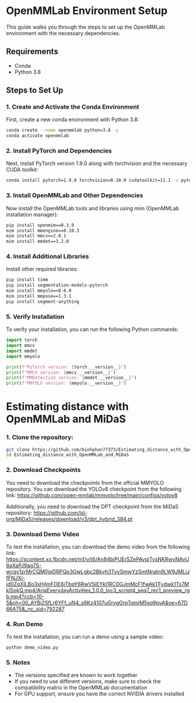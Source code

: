 # OpenMMLab Environment Setup 
 
This guide walks you through the steps to set up the OpenMMLab environment with the necessary dependencies. 
 
## Requirements 
 
- Conda 
- Python 3.8 
 
## Steps to Set Up 
 
### 1. Create and Activate the Conda Environment 
First, create a new conda environment with Python 3.8: 
 
```bash 
conda create --name openmmlab python=3.8 -y
conda activate openmmlab
```

### 2. Install PyTorch and Dependencies
Next, install PyTorch version 1.9.0 along with torchvision and the necessary CUDA toolkit:

```bash
conda install pytorch=1.9.0 torchvision=0.10.0 cudatoolkit=11.1 -c pytorch
```

### 3. Install OpenMMLab and Other Dependencies
Now install the OpenMMLab tools and libraries using mim (OpenMMLab installation manager):

```bash
pip install openmim==0.3.9
mim install mmengine==0.10.3
mim install mmcv==2.0.1
mim install mmdet==3.2.0
```

### 4. Install Additional Libraries
Install other required libraries:

```bash
pip install timm
pip install segmentation-models-pytorch
mim install mmyolo==0.6.0
mim install mmpose==1.3.1
pip install segment-anything
```

### 5. Verify Installation
To verify your installation, you can run the following Python commands:

```python
import torch
import mmcv
import mmdet
import mmyolo

print(f"PyTorch version: {torch.__version__}")
print(f"MMCV version: {mmcv.__version__}")
print(f"MMDetection version: {mmdet.__version__}")
print(f"MMYOLO version: {mmyolo.__version__}")
```
# Estimating distance with OpenMMLab and MiDaS

### 1. Clone the repository:

```bash
git clone https://github.com/binhphan77373/Estimating_distance_with_OpenMMLab_and_MiDaS.git
cd Estimating_distance_with_OpenMMLab_and_MiDaS
```

### 2. Download Checkpoints

You need to download the checkpoints from the official MMYOLO repository. You can download the YOLOv8 checkpoint from the following link: https://github.com/open-mmlab/mmyolo/tree/main/configs/yolov8

Additionally, you need to download the DPT checkpoint from the MiDaS repository:
https://github.com/isl-org/MiDaS/releases/download/v3/dpt_hybrid_384.pt

### 3. Download Demo Video
To test the installation, you can download the demo video from the following link:
https://scontent.xx.fbcdn.net/m1/v/t6/An84biPUErSZePAyqjTvsNKRwvNAvU8aXaPJ9ag7S-wcgv1zrMrCQM0jpDRPQp3GwLgbc2Bkyh3TvvSmwYzSmtNratn9LW9JMLiJfFNJXi-id0ZqXlLBo3sHjlmFOE6jTbpY6RwVSiEYkl1RC0GJmMcF1fwAkTFydwk1Ts7MklSokQ.mp4/AriaEverydayActivities_1.0.0_loc3_script4_seq7_rec1_preview_rgb.mp4?ccb=10-5&oh=00_AYBi2SfLr6YFf_uN4_s6Kz4107uGrvgOrpTqmiM5sq9pvA&oe=67D66A75&_nc_sid=792287

### 4. Run Demo
To test the installation, you can run a demo using a sample video:

```bash
python demo_video.py
```

### 5. Notes

- The versions specified are known to work together
- If you need to use different versions, make sure to check the compatibility matrix in the OpenMMLab documentation
- For GPU support, ensure you have the correct NVIDIA drivers installed

